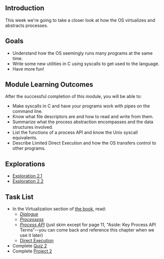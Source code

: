 ## Introduction

This week we're going to take a closer look at how the OS virtualizes
and abstracts processes.

## Goals

* Understand how the OS seemingly runs many programs at the same time.
* Write some new utilities in C using syscalls to get used to the language.
* Have more fun!

## Module Learning Outcomes

After the successful completion of this module, you will be able to:

* Make syscalls in C and have your programs work with pipes on the command line.
* Know what file descriptors are and how to read and write from them.
* Summarize what the process abstraction encompasses and the data structures involved.
* List the functions of a process API and know the Unix syscall equivalents.
* Describe Limited Direct Execution and how the OS transfers control to
  other programs.

## Explorations

* [Exploration 2.1](https://canvas.oregonstate.edu/courses/1849663/assignments/8752105)
* [Exploration 2.2](https://canvas.oregonstate.edu/courses/1849663/assignments/8752125)

## Task List

* In the Virtualization section of [the book](https://pages.cs.wisc.edu/~remzi/OSTEP/), read:
  * [_Dialogue_](https://pages.cs.wisc.edu/~remzi/OSTEP/dialogue-virtualization.pdf)
  * [_Processess_](https://pages.cs.wisc.edu/~remzi/OSTEP/cpu-intro.pdf)
  * [_Process API_](https://pages.cs.wisc.edu/~remzi/OSTEP/cpu-api.pdf) (just skim except for page 11, "Aside: Key Process API Terms"--you can come back and reference this chapter when we use it later)
  * [Direct Execution](https://pages.cs.wisc.edu/~remzi/OSTEP/cpu-mechanisms.pdf)
* Complete [Quiz 2](https://canvas.oregonstate.edu/courses/1849663/quizzes/2749195)
* Complete [Project 2](https://canvas.oregonstate.edu/courses/1849663/assignments/8732086)